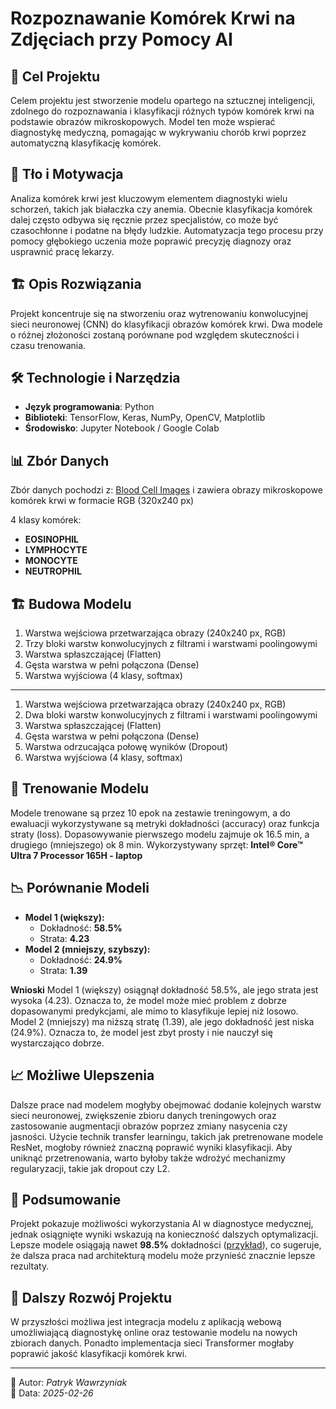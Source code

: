 # Rozpoznawanie Komórek Krwi na Zdjęciach przy Pomocy AI

## 🎯 Cel Projektu

Celem projektu jest stworzenie modelu opartego na sztucznej inteligencji, zdolnego do rozpoznawania i klasyfikacji różnych typów komórek krwi na podstawie obrazów mikroskopowych. Model ten może wspierać diagnostykę medyczną, pomagając w wykrywaniu chorób krwi poprzez automatyczną klasyfikację komórek.

## 🔬 Tło i Motywacja

Analiza komórek krwi jest kluczowym elementem diagnostyki wielu schorzeń, takich jak białaczka czy anemia. Obecnie klasyfikacja komórek dalej często odbywa się ręcznie przez specjalistów, co może być czasochłonne i podatne na błędy ludzkie. Automatyzacja tego procesu przy pomocy głębokiego uczenia może poprawić precyzję diagnozy oraz usprawnić pracę lekarzy.

## 🏗 Opis Rozwiązania

Projekt koncentruje się na stworzeniu oraz wytrenowaniu konwolucyjnej sieci neuronowej (CNN) do klasyfikacji obrazów komórek krwi. Dwa modele o różnej złożoności zostaną porównane pod względem skuteczności i czasu trenowania.

## 🛠 Technologie i Narzędzia

- **Język programowania**: Python
- **Biblioteki**: TensorFlow, Keras, NumPy, OpenCV, Matplotlib
- **Środowisko**: Jupyter Notebook / Google Colab

## 📊 Zbór Danych

Zbór danych pochodzi z: [Blood Cell Images](https://www.kaggle.com/datasets/paultimothymooney/blood-cells) i zawiera obrazy mikroskopowe komórek krwi w formacie RGB (320x240 px)

4 klasy komórek:

- **EOSINOPHIL**
- **LYMPHOCYTE**
- **MONOCYTE**
- **NEUTROPHIL**

## 🏗 Budowa Modelu

1. Warstwa wejściowa przetwarzająca obrazy (240x240 px, RGB)
2. Trzy bloki warstw konwolucyjnych z filtrami i warstwami poolingowymi
3. Warstwa spłaszczającej (Flatten)
4. Gęsta warstwa w pełni połączona (Dense)
5. Warstwa wyjściowa (4 klasy, softmax)

---

1. Warstwa wejściowa przetwarzająca obrazy (240x240 px, RGB)
2. Dwa bloki warstw konwolucyjnych z filtrami i warstwami poolingowymi
3. Warstwa spłaszczającej (Flatten)
4. Gęsta warstwa w pełni połączona (Dense)
5. Warstwa odrzucająca połowę wyników (Dropout)
6. Warstwa wyjściowa (4 klasy, softmax)

## 🔧 Trenowanie Modelu

Modele trenowane są przez 10 epok na zestawie treningowym, a do ewaluacji wykorzystywane są metryki dokładności (accuracy) oraz funkcja straty (loss). Dopasowywanie pierwszego modelu zajmuje ok 16.5 min, a drugiego (mniejszego) ok 8 min. Wykorzystywany sprzęt: **Intel® Core™ Ultra 7 Processor 165H - laptop**

## 📉 Porównanie Modeli

- **Model 1 (większy):**
  - Dokładność: **58.5%**
  - Strata: **4.23**
- **Model 2 (mniejszy, szybszy):**
  - Dokładność: **24.9%**
  - Strata: **1.39**

**Wnioski**
Model 1 (większy) osiągnął dokładność 58.5%, ale jego strata jest wysoka (4.23). Oznacza to, że model może mieć problem z dobrze dopasowanymi predykcjami, ale mimo to klasyfikuje lepiej niż losowo.
Model 2 (mniejszy) ma niższą stratę (1.39), ale jego dokładność jest niska (24.9%). Oznacza to, że model jest zbyt prosty i nie nauczył się wystarczająco dobrze.

## 📈 Możliwe Ulepszenia

Dalsze prace nad modelem mogłyby obejmować dodanie kolejnych warstw sieci neuronowej, zwiększenie zbioru danych treningowych oraz zastosowanie augmentacji obrazów poprzez zmiany nasycenia czy jasności. Użycie technik transfer learningu, takich jak pretrenowane modele ResNet, mogłoby również znaczną poprawić wyniki klasyfikacji. Aby uniknąć przetrenowania, warto byłoby także wdrożyć mechanizmy regularyzacji, takie jak dropout czy L2.

## 📌 Podsumowanie

Projekt pokazuje możliwości wykorzystania AI w diagnostyce medycznej, jednak osiągnięte wyniki wskazują na konieczność dalszych optymalizacji. Lepsze modele osiągają nawet **98.5%** dokładności ([przykład](https://www.kaggle.com/code/mohamedgobara/blood-cell-images-using-cnn-model-98-5)), co sugeruje, że dalsza praca nad architekturą modelu może przynieść znacznie lepsze rezultaty.

## 🚀 Dalszy Rozwój Projektu

W przyszłości możliwa jest integracja modelu z aplikacją webową umożliwiającą diagnostykę online oraz testowanie modelu na nowych zbiorach danych. Ponadto implementacja sieci Transformer mogłaby poprawić jakość klasyfikacji komórek krwi.

---

📝 Autor: *Patryk Wawrzyniak*  
📅 Data: *2025-02-26*
